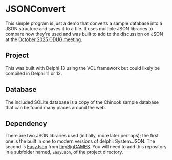 # JSONConvert

This simple program is just a demo that converts a sample database into a JSON structure and saves it to a file. It uses multiple JSON libraries to compare how they're used and was built to add to the discussion on JSON at the [October 2025 ODUG meeting](https://odug.org/events/2025-10/).

## Project

This was built with Delphi 13 using the VCL framework but could likely be compiled in Delphi 11 or 12.

## Database

The included SQLite database is a copy of the Chinook sample database that can be found many places around the web.

## Dependency

There are two JSON libraries used (initially, more later perhaps); the first one is the built in one to modern versions of delphi: System.JSON. The second is [EasyJson](https://github.com/tinyBigGAMES/EasyJson) from [tinyBigGAMES](https://tinybiggames.com/). You will need to add this repository in a subfolder named, `EasyJson`, of the project directory.
